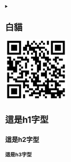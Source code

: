 <details>
<summary>

# 白貓

</summary>
<img src="cat.jpg" width="500" Height="500" />
</details>

<img src="qrcode.png" width="200" Height="200" />



<h1>這是h1字型</h1>
<h2>這是h2字型</h2>
<h3>這是h3字型</h3>
